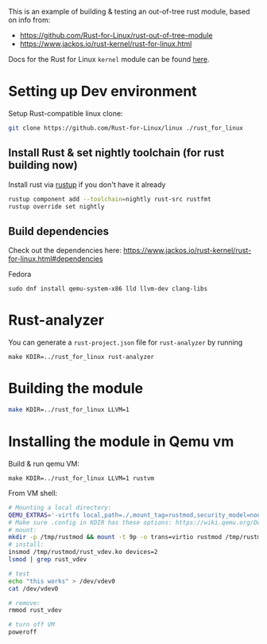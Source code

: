 This is an example of building & testing an out-of-tree rust module, based on info from:

- https://github.com/Rust-for-Linux/rust-out-of-tree-module
- https://www.jackos.io/rust-kernel/rust-for-linux.html

Docs for the Rust for Linux `kernel` module can be found [here](https://rust-for-linux.github.io/docs/kernel/index.html).

# Setting up Dev environment

Setup Rust-compatible linux clone:

```sh
git clone https://github.com/Rust-for-Linux/linux ./rust_for_linux
```

## Install Rust & set nightly toolchain (for rust building now)

Install rust via [rustup](https://rustup.rs/) if you don't have it already

```sh
rustup component add --toolchain=nightly rust-src rustfmt
rustup override set nightly
```

## Build dependencies
Check out the dependencies here: https://www.jackos.io/rust-kernel/rust-for-linux.html#dependencies

Fedora
```
sudo dnf install qemu-system-x86 lld llvm-dev clang-libs
```

# Rust-analyzer
You can generate a `rust-project.json` file for `rust-analyzer` by running

```
make KDIR=../rust_for_linux rust-analyzer
```

# Building the module

```sh
make KDIR=../rust_for_linux LLVM=1
```

# Installing the module in Qemu vm

Build & run qemu VM:
```
make KDIR=../rust_for_linux LLVM=1 rustvm
```

From VM shell:
```sh
# Mounting a local directory:
QEMU_EXTRAS='-virtfs local,path=./,mount_tag=rustmod,security_model=none,id=rustmod' make rustvm
# Make sure .config in KDIR has these options: https://wiki.qemu.org/Documentation/9psetup
# mount:
mkdir -p /tmp/rustmod && mount -t 9p -o trans=virtio rustmod /tmp/rustmod
# install:
insmod /tmp/rustmod/rust_vdev.ko devices=2
lsmod | grep rust_vdev

# test
echo "this works" > /dev/vdev0
cat /dev/vdev0

# remove:
rmmod rust_vdev

# turn off VM
poweroff
```

